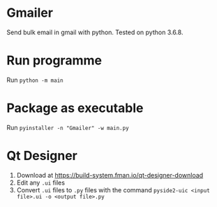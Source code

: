 # Gmailer
Send bulk email in gmail with python. Tested on python 3.6.8.

# Run programme
Run `python -m main`

# Package as executable
Run `pyinstaller -n "Gmailer" -w main.py`

# Qt Designer
1. Download at https://build-system.fman.io/qt-designer-download
1. Edit any `.ui` files
1. Convert `.ui` files to `.py` files with the command `pyside2-uic <input file>.ui -o <output file>.py`

